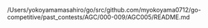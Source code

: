 /Users/yokoyamamasahiro/go/src/github.com/myokoyama0712/go-competitive/past_contests/AGC/000-009/AGC005/README.md